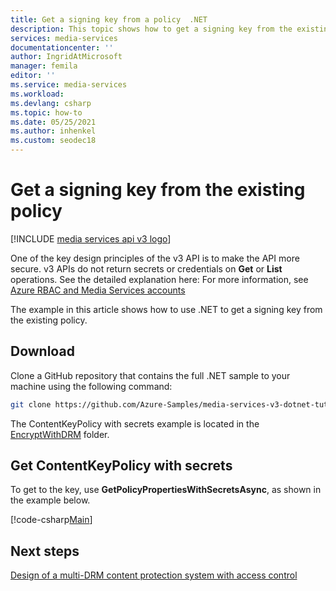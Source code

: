 ```yaml
---
title: Get a signing key from a policy  .NET
description: This topic shows how to get a signing key from the existing policy using Media Services v3 .NET SDK.
services: media-services
documentationcenter: ''
author: IngridAtMicrosoft
manager: femila
editor: ''
ms.service: media-services
ms.workload: 
ms.devlang: csharp
ms.topic: how-to
ms.date: 05/25/2021
ms.author: inhenkel
ms.custom: seodec18
---
```


# Get a signing key from the existing policy

[!INCLUDE [media services api v3 logo](./includes/v3-hr.md)]

One of the key design principles of the v3 API is to make the API more secure. v3 APIs do not return secrets or credentials on **Get** or **List** operations. See the detailed explanation here: For more information, see [Azure RBAC and Media Services accounts](security-rbac-concept.md)

The example in this article shows how to use .NET to get a signing key from the existing policy. 
 
## Download 

Clone a GitHub repository that contains the full .NET sample to your machine using the following command:  

 ```bash
 git clone https://github.com/Azure-Samples/media-services-v3-dotnet-tutorials.git
 ```
 
The ContentKeyPolicy with secrets example is located in the [EncryptWithDRM](https://github.com/Azure-Samples/media-services-v3-dotnet-tutorials/tree/main/AMSV3Tutorials/EncryptWithDRM) folder.

## Get ContentKeyPolicy with secrets 

To get to the key, use **GetPolicyPropertiesWithSecretsAsync**, as shown in the example below.

[!code-csharp[Main](../../../media-services-v3-dotnet-tutorials/AMSV3Tutorials/EncryptWithDRM/Program.cs#GetOrCreateContentKeyPolicy)]

## Next steps

[Design of a multi-DRM content protection system with access control](architecture-design-multi-drm-system.md) 
